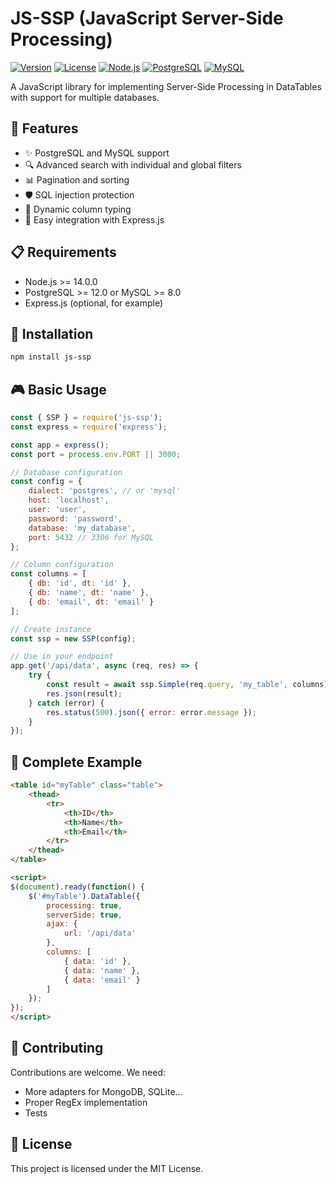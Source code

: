 # JS-SSP (JavaScript Server-Side Processing)

[![Version](https://img.shields.io/badge/version-1.0.0-blue.svg)](https://semver.org)
[![License](https://img.shields.io/badge/license-MIT-green.svg)](LICENSE)
[![Node.js](https://img.shields.io/badge/node-%3E%3D14.0.0-brightgreen.svg)](https://nodejs.org)
[![PostgreSQL](https://img.shields.io/badge/PostgreSQL-%3E%3D12.0-blue.svg)](https://www.postgresql.org)
[![MySQL](https://img.shields.io/badge/MySQL-%3E%3D8.0-orange.svg)](https://www.mysql.com)

A JavaScript library for implementing Server-Side Processing in DataTables with support for multiple databases.

## 🚀 Features

- ✨ PostgreSQL and MySQL support
- 🔍 Advanced search with individual and global filters
- 📊 Pagination and sorting
- 🛡️ SQL injection protection
- 🔄 Dynamic column typing
- 🎯 Easy integration with Express.js

## 📋 Requirements

- Node.js >= 14.0.0
- PostgreSQL >= 12.0 or MySQL >= 8.0
- Express.js (optional, for example)

## 🔧 Installation

```bash
npm install js-ssp
```

## 🎮 Basic Usage

```javascript
const { SSP } = require('js-ssp');
const express = require('express');

const app = express();
const port = process.env.PORT || 3000;

// Database configuration
const config = {
    dialect: 'postgres', // or 'mysql'
    host: 'localhost',
    user: 'user',
    password: 'password',
    database: 'my_database',
    port: 5432 // 3306 for MySQL
};

// Column configuration
const columns = [
    { db: 'id', dt: 'id' },
    { db: 'name', dt: 'name' },
    { db: 'email', dt: 'email' }
];

// Create instance
const ssp = new SSP(config);

// Use in your endpoint
app.get('/api/data', async (req, res) => {
    try {
        const result = await ssp.Simple(req.query, 'my_table', columns);
        res.json(result);
    } catch (error) {
        res.status(500).json({ error: error.message });
    }
});
```

## 📝 Complete Example

```html
<table id="myTable" class="table">
    <thead>
        <tr>
            <th>ID</th>
            <th>Name</th>
            <th>Email</th>
        </tr>
    </thead>
</table>

<script>
$(document).ready(function() {
    $('#myTable').DataTable({
        processing: true,
        serverSide: true,
        ajax: {
            url: '/api/data'
        },
        columns: [
            { data: 'id' },
            { data: 'name' },
            { data: 'email' }
        ]
    });
});
</script>
```

## 🤝 Contributing

Contributions are welcome.
We need:
- More adapters for MongoDB, SQLite...
- Proper RegEx implementation
- Tests

## 📄 License

This project is licensed under the MIT License.
